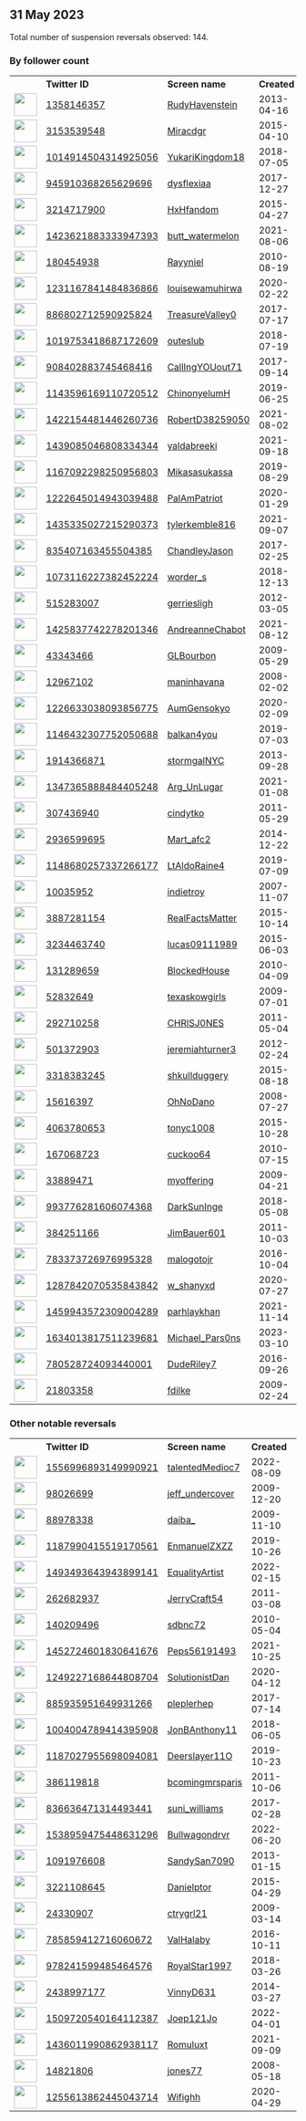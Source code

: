
## 31 May 2023
Total number of suspension reversals observed: 144.

### By follower count
<table><tr><th></th><th align="left">Twitter ID</th><th align="left">Screen name</th>
<th align="left">Created</th><th align="left">Status</th><th align="left">Suspended</th><th align="left">Followers</th>
<tr><td><a href="https://pbs.twimg.com/profile_images/1375485060674031620/et3kkNBx_normal.jpg"><img src="https://pbs.twimg.com/profile_images/1375485060674031620/et3kkNBx_normal.jpg" width="40px" height="40px" align="center"/></a></td><td><a href="https://twitter.com/intent/user?user_id=1358146357">1358146357</a></td><td><a href="https://twitter.com/RudyHavenstein">RudyHavenstein</a></td><td>2013-04-16</td><td align="center"></td><td>2023-03-08</td><td>100737</td></tr>
<tr><td><a href="https://pbs.twimg.com/profile_images/1079859369284653057/FVySZEST_normal.jpg"><img src="https://pbs.twimg.com/profile_images/1079859369284653057/FVySZEST_normal.jpg" width="40px" height="40px" align="center"/></a></td><td><a href="https://twitter.com/intent/user?user_id=3153539548">3153539548</a></td><td><a href="https://twitter.com/Miracdgr">Miracdgr</a></td><td>2015-04-10</td><td align="center"></td><td>2022-10-09</td><td>69029</td></tr>
<tr><td><a href="https://pbs.twimg.com/profile_images/1666417257025798149/fIufFpyE_normal.jpg"><img src="https://pbs.twimg.com/profile_images/1666417257025798149/fIufFpyE_normal.jpg" width="40px" height="40px" align="center"/></a></td><td><a href="https://twitter.com/intent/user?user_id=1014914504314925056">1014914504314925056</a></td><td><a href="https://twitter.com/YukariKingdom18">YukariKingdom18</a></td><td>2018-07-05</td><td align="center"></td><td>2023-03-29</td><td>51777</td></tr>
<tr><td><a href="https://pbs.twimg.com/profile_images/1662535602586386432/jSPlnxtP_normal.jpg"><img src="https://pbs.twimg.com/profile_images/1662535602586386432/jSPlnxtP_normal.jpg" width="40px" height="40px" align="center"/></a></td><td><a href="https://twitter.com/intent/user?user_id=945910368265629696">945910368265629696</a></td><td><a href="https://twitter.com/dysflexiaa">dysflexiaa</a></td><td>2017-12-27</td><td align="center"></td><td></td><td>41943</td></tr>
<tr><td><a href="https://pbs.twimg.com/profile_images/1346171633137053714/xNOBf4nk_normal.jpg"><img src="https://pbs.twimg.com/profile_images/1346171633137053714/xNOBf4nk_normal.jpg" width="40px" height="40px" align="center"/></a></td><td><a href="https://twitter.com/intent/user?user_id=3214717900">3214717900</a></td><td><a href="https://twitter.com/HxHfandom">HxHfandom</a></td><td>2015-04-27</td><td align="center"></td><td></td><td>35262</td></tr>
<tr><td><a href="https://pbs.twimg.com/profile_images/1423623780946137090/B04nBMxJ_normal.jpg"><img src="https://pbs.twimg.com/profile_images/1423623780946137090/B04nBMxJ_normal.jpg" width="40px" height="40px" align="center"/></a></td><td><a href="https://twitter.com/intent/user?user_id=1423621883333947393">1423621883333947393</a></td><td><a href="https://twitter.com/butt_watermelon">butt_watermelon</a></td><td>2021-08-06</td><td align="center"></td><td>2022-08-08</td><td>10304</td></tr>
<tr><td><a href="https://pbs.twimg.com/profile_images/621160525846736897/jUe2UBKY_normal.jpg"><img src="https://pbs.twimg.com/profile_images/621160525846736897/jUe2UBKY_normal.jpg" width="40px" height="40px" align="center"/></a></td><td><a href="https://twitter.com/intent/user?user_id=180454938">180454938</a></td><td><a href="https://twitter.com/Rayyniel">Rayyniel</a></td><td>2010-08-19</td><td align="center"></td><td>2023-01-23</td><td>8242</td></tr>
<tr><td><a href="https://pbs.twimg.com/profile_images/1629935058671882240/Uq8_Br5n_normal.jpg"><img src="https://pbs.twimg.com/profile_images/1629935058671882240/Uq8_Br5n_normal.jpg" width="40px" height="40px" align="center"/></a></td><td><a href="https://twitter.com/intent/user?user_id=1231167841484836866">1231167841484836866</a></td><td><a href="https://twitter.com/louisewamuhirwa">louisewamuhirwa</a></td><td>2020-02-22</td><td align="center"></td><td>2023-01-11</td><td>6175</td></tr>
<tr><td><a href="https://pbs.twimg.com/profile_images/897362953992716289/ZcV4LR02_normal.jpg"><img src="https://pbs.twimg.com/profile_images/897362953992716289/ZcV4LR02_normal.jpg" width="40px" height="40px" align="center"/></a></td><td><a href="https://twitter.com/intent/user?user_id=886802712590925824">886802712590925824</a></td><td><a href="https://twitter.com/TreasureValley0">TreasureValley0</a></td><td>2017-07-17</td><td align="center"></td><td>2022-10-29</td><td>4401</td></tr>
<tr><td><a href="https://pbs.twimg.com/profile_images/1649952137655332864/IC-BP21L_normal.jpg"><img src="https://pbs.twimg.com/profile_images/1649952137655332864/IC-BP21L_normal.jpg" width="40px" height="40px" align="center"/></a></td><td><a href="https://twitter.com/intent/user?user_id=1019753418687172609">1019753418687172609</a></td><td><a href="https://twitter.com/outeslub">outeslub</a></td><td>2018-07-19</td><td align="center"></td><td>2023-05-01</td><td>3201</td></tr>
<tr><td><a href="https://pbs.twimg.com/profile_images/1326178895624888320/mqLkLyIV_normal.jpg"><img src="https://pbs.twimg.com/profile_images/1326178895624888320/mqLkLyIV_normal.jpg" width="40px" height="40px" align="center"/></a></td><td><a href="https://twitter.com/intent/user?user_id=908402883745468416">908402883745468416</a></td><td><a href="https://twitter.com/CallIngYOUout71">CallIngYOUout71</a></td><td>2017-09-14</td><td align="center"></td><td></td><td>2526</td></tr>
<tr><td><a href="https://pbs.twimg.com/profile_images/1553069996900753408/JxMBKhe9_normal.jpg"><img src="https://pbs.twimg.com/profile_images/1553069996900753408/JxMBKhe9_normal.jpg" width="40px" height="40px" align="center"/></a></td><td><a href="https://twitter.com/intent/user?user_id=1143596169110720512">1143596169110720512</a></td><td><a href="https://twitter.com/ChinonyelumH">ChinonyelumH</a></td><td>2019-06-25</td><td align="center"></td><td>2022-08-03</td><td>2385</td></tr>
<tr><td><a href="https://pbs.twimg.com/profile_images/1422154705992445958/CwonljiF_normal.jpg"><img src="https://pbs.twimg.com/profile_images/1422154705992445958/CwonljiF_normal.jpg" width="40px" height="40px" align="center"/></a></td><td><a href="https://twitter.com/intent/user?user_id=1422154481446260736">1422154481446260736</a></td><td><a href="https://twitter.com/RobertD38259050">RobertD38259050</a></td><td>2021-08-02</td><td align="center"></td><td>2023-05-23</td><td>2242</td></tr>
<tr><td><a href="https://pbs.twimg.com/profile_images/1441175736795090950/I2n0_Cmr_normal.jpg"><img src="https://pbs.twimg.com/profile_images/1441175736795090950/I2n0_Cmr_normal.jpg" width="40px" height="40px" align="center"/></a></td><td><a href="https://twitter.com/intent/user?user_id=1439085046808334344">1439085046808334344</a></td><td><a href="https://twitter.com/yaldabreeki">yaldabreeki</a></td><td>2021-09-18</td><td align="center"></td><td>2023-05-28</td><td>2235</td></tr>
<tr><td><a href="https://pbs.twimg.com/profile_images/1665750592344522752/uyzQv8Tf_normal.jpg"><img src="https://pbs.twimg.com/profile_images/1665750592344522752/uyzQv8Tf_normal.jpg" width="40px" height="40px" align="center"/></a></td><td><a href="https://twitter.com/intent/user?user_id=1167092298250956803">1167092298250956803</a></td><td><a href="https://twitter.com/Mikasasukassa">Mikasasukassa</a></td><td>2019-08-29</td><td align="center"></td><td>2023-04-26</td><td>2188</td></tr>
<tr><td><a href="https://pbs.twimg.com/profile_images/1413695049171312641/seX7KFnQ_normal.jpg"><img src="https://pbs.twimg.com/profile_images/1413695049171312641/seX7KFnQ_normal.jpg" width="40px" height="40px" align="center"/></a></td><td><a href="https://twitter.com/intent/user?user_id=1222645014943039488">1222645014943039488</a></td><td><a href="https://twitter.com/PalAmPatriot">PalAmPatriot</a></td><td>2020-01-29</td><td align="center"></td><td>2023-05-28</td><td>2173</td></tr>
<tr><td><a href="https://pbs.twimg.com/profile_images/1662635538598223873/clP76GHB_normal.jpg"><img src="https://pbs.twimg.com/profile_images/1662635538598223873/clP76GHB_normal.jpg" width="40px" height="40px" align="center"/></a></td><td><a href="https://twitter.com/intent/user?user_id=1435335027215290373">1435335027215290373</a></td><td><a href="https://twitter.com/tylerkemble816">tylerkemble816</a></td><td>2021-09-07</td><td align="center"></td><td>2023-01-12</td><td>1866</td></tr>
<tr><td><a href="https://pbs.twimg.com/profile_images/1666209450619969538/hqkw5ROM_normal.jpg"><img src="https://pbs.twimg.com/profile_images/1666209450619969538/hqkw5ROM_normal.jpg" width="40px" height="40px" align="center"/></a></td><td><a href="https://twitter.com/intent/user?user_id=835407163455504385">835407163455504385</a></td><td><a href="https://twitter.com/ChandleyJason">ChandleyJason</a></td><td>2017-02-25</td><td align="center"></td><td>2023-01-14</td><td>1857</td></tr>
<tr><td><a href="https://pbs.twimg.com/profile_images/1606470318788431872/w1nZ4iMm_normal.jpg"><img src="https://pbs.twimg.com/profile_images/1606470318788431872/w1nZ4iMm_normal.jpg" width="40px" height="40px" align="center"/></a></td><td><a href="https://twitter.com/intent/user?user_id=1073116227382452224">1073116227382452224</a></td><td><a href="https://twitter.com/worder_s">worder_s</a></td><td>2018-12-13</td><td align="center"></td><td>2023-03-20</td><td>1610</td></tr>
<tr><td><a href="https://pbs.twimg.com/profile_images/1604717140753485824/MN_pEF_I_normal.jpg"><img src="https://pbs.twimg.com/profile_images/1604717140753485824/MN_pEF_I_normal.jpg" width="40px" height="40px" align="center"/></a></td><td><a href="https://twitter.com/intent/user?user_id=515283007">515283007</a></td><td><a href="https://twitter.com/gerriesligh">gerriesligh</a></td><td>2012-03-05</td><td align="center"></td><td>2023-01-30</td><td>1409</td></tr>
<tr><td><a href="https://pbs.twimg.com/profile_images/1638179989198626816/MzzQcww__normal.jpg"><img src="https://pbs.twimg.com/profile_images/1638179989198626816/MzzQcww__normal.jpg" width="40px" height="40px" align="center"/></a></td><td><a href="https://twitter.com/intent/user?user_id=1425837742278201346">1425837742278201346</a></td><td><a href="https://twitter.com/AndreanneChabot">AndreanneChabot</a></td><td>2021-08-12</td><td align="center"></td><td>2023-05-29</td><td>1403</td></tr>
<tr><td><a href="https://pbs.twimg.com/profile_images/771777013698793472/hfXqDy5p_normal.jpg"><img src="https://pbs.twimg.com/profile_images/771777013698793472/hfXqDy5p_normal.jpg" width="40px" height="40px" align="center"/></a></td><td><a href="https://twitter.com/intent/user?user_id=43343466">43343466</a></td><td><a href="https://twitter.com/GLBourbon">GLBourbon</a></td><td>2009-05-29</td><td align="center"></td><td></td><td>1278</td></tr>
<tr><td><a href="https://pbs.twimg.com/profile_images/1492534098602213379/flVGd9Qq_normal.jpg"><img src="https://pbs.twimg.com/profile_images/1492534098602213379/flVGd9Qq_normal.jpg" width="40px" height="40px" align="center"/></a></td><td><a href="https://twitter.com/intent/user?user_id=12967102">12967102</a></td><td><a href="https://twitter.com/maninhavana">maninhavana</a></td><td>2008-02-02</td><td align="center"></td><td>2023-02-26</td><td>1273</td></tr>
<tr><td><a href="https://pbs.twimg.com/profile_images/1573301610712891393/yOwth12T_normal.jpg"><img src="https://pbs.twimg.com/profile_images/1573301610712891393/yOwth12T_normal.jpg" width="40px" height="40px" align="center"/></a></td><td><a href="https://twitter.com/intent/user?user_id=1226633038093856775">1226633038093856775</a></td><td><a href="https://twitter.com/AumGensokyo">AumGensokyo</a></td><td>2020-02-09</td><td align="center"></td><td>2022-12-30</td><td>1204</td></tr>
<tr><td><a href="https://pbs.twimg.com/profile_images/1658770922885509121/_zQ4YoSu_normal.jpg"><img src="https://pbs.twimg.com/profile_images/1658770922885509121/_zQ4YoSu_normal.jpg" width="40px" height="40px" align="center"/></a></td><td><a href="https://twitter.com/intent/user?user_id=1146432307752050688">1146432307752050688</a></td><td><a href="https://twitter.com/balkan4you">balkan4you</a></td><td>2019-07-03</td><td align="center"></td><td>2022-06-21</td><td>1111</td></tr>
<tr><td><a href="https://pbs.twimg.com/profile_images/1222581477210279941/c8hVujXm_normal.jpg"><img src="https://pbs.twimg.com/profile_images/1222581477210279941/c8hVujXm_normal.jpg" width="40px" height="40px" align="center"/></a></td><td><a href="https://twitter.com/intent/user?user_id=1914366871">1914366871</a></td><td><a href="https://twitter.com/stormgalNYC">stormgalNYC</a></td><td>2013-09-28</td><td align="center"></td><td>2022-08-20</td><td>1087</td></tr>
<tr><td><a href="https://pbs.twimg.com/profile_images/1477334194145562625/K1yYVQAx_normal.jpg"><img src="https://pbs.twimg.com/profile_images/1477334194145562625/K1yYVQAx_normal.jpg" width="40px" height="40px" align="center"/></a></td><td><a href="https://twitter.com/intent/user?user_id=1347365888484405248">1347365888484405248</a></td><td><a href="https://twitter.com/Arg_UnLugar">Arg_UnLugar</a></td><td>2021-01-08</td><td align="center"></td><td>2022-12-20</td><td>1050</td></tr>
<tr><td><a href="https://pbs.twimg.com/profile_images/796902193827905536/p4sHNWNt_normal.jpg"><img src="https://pbs.twimg.com/profile_images/796902193827905536/p4sHNWNt_normal.jpg" width="40px" height="40px" align="center"/></a></td><td><a href="https://twitter.com/intent/user?user_id=307436940">307436940</a></td><td><a href="https://twitter.com/cindytko">cindytko</a></td><td>2011-05-29</td><td align="center">👋</td><td></td><td>879</td></tr>
<tr><td><a href="https://pbs.twimg.com/profile_images/1663559026893004815/KlKkqkD0_normal.jpg"><img src="https://pbs.twimg.com/profile_images/1663559026893004815/KlKkqkD0_normal.jpg" width="40px" height="40px" align="center"/></a></td><td><a href="https://twitter.com/intent/user?user_id=2936599695">2936599695</a></td><td><a href="https://twitter.com/Mart_afc2">Mart_afc2</a></td><td>2014-12-22</td><td align="center"></td><td></td><td>856</td></tr>
<tr><td><a href="https://pbs.twimg.com/profile_images/1148680759877799941/reP2O8BI_normal.jpg"><img src="https://pbs.twimg.com/profile_images/1148680759877799941/reP2O8BI_normal.jpg" width="40px" height="40px" align="center"/></a></td><td><a href="https://twitter.com/intent/user?user_id=1148680257337266177">1148680257337266177</a></td><td><a href="https://twitter.com/LtAldoRaine4">LtAldoRaine4</a></td><td>2019-07-09</td><td align="center"></td><td>2022-11-29</td><td>811</td></tr>
<tr><td><a href="https://pbs.twimg.com/profile_images/1505706219054538752/dqDgNea0_normal.jpg"><img src="https://pbs.twimg.com/profile_images/1505706219054538752/dqDgNea0_normal.jpg" width="40px" height="40px" align="center"/></a></td><td><a href="https://twitter.com/intent/user?user_id=10035952">10035952</a></td><td><a href="https://twitter.com/indietroy">indietroy</a></td><td>2007-11-07</td><td align="center"></td><td>2023-04-15</td><td>798</td></tr>
<tr><td><a href="https://pbs.twimg.com/profile_images/824952387932545024/7H9fqDO8_normal.jpg"><img src="https://pbs.twimg.com/profile_images/824952387932545024/7H9fqDO8_normal.jpg" width="40px" height="40px" align="center"/></a></td><td><a href="https://twitter.com/intent/user?user_id=3887281154">3887281154</a></td><td><a href="https://twitter.com/RealFactsMatter">RealFactsMatter</a></td><td>2015-10-14</td><td align="center">🔒</td><td></td><td>793</td></tr>
<tr><td><a href="https://pbs.twimg.com/profile_images/1334423562267095040/aA8rCHRd_normal.jpg"><img src="https://pbs.twimg.com/profile_images/1334423562267095040/aA8rCHRd_normal.jpg" width="40px" height="40px" align="center"/></a></td><td><a href="https://twitter.com/intent/user?user_id=3234463740">3234463740</a></td><td><a href="https://twitter.com/lucas09111989">lucas09111989</a></td><td>2015-06-03</td><td align="center"></td><td></td><td>756</td></tr>
<tr><td><a href="https://pbs.twimg.com/profile_images/1655538318174752768/D0rEXtwd_normal.jpg"><img src="https://pbs.twimg.com/profile_images/1655538318174752768/D0rEXtwd_normal.jpg" width="40px" height="40px" align="center"/></a></td><td><a href="https://twitter.com/intent/user?user_id=131289659">131289659</a></td><td><a href="https://twitter.com/BlockedHouse">BlockedHouse</a></td><td>2010-04-09</td><td align="center"></td><td>2023-05-21</td><td>714</td></tr>
<tr><td><a href="https://pbs.twimg.com/profile_images/1351975308484816900/LiamWwGd_normal.jpg"><img src="https://pbs.twimg.com/profile_images/1351975308484816900/LiamWwGd_normal.jpg" width="40px" height="40px" align="center"/></a></td><td><a href="https://twitter.com/intent/user?user_id=52832649">52832649</a></td><td><a href="https://twitter.com/texaskowgirls">texaskowgirls</a></td><td>2009-07-01</td><td align="center"></td><td></td><td>711</td></tr>
<tr><td><a href="https://pbs.twimg.com/profile_images/1663744043048738816/hTgaLMOE_normal.jpg"><img src="https://pbs.twimg.com/profile_images/1663744043048738816/hTgaLMOE_normal.jpg" width="40px" height="40px" align="center"/></a></td><td><a href="https://twitter.com/intent/user?user_id=292710258">292710258</a></td><td><a href="https://twitter.com/CHRlSJ0NES">CHRlSJ0NES</a></td><td>2011-05-04</td><td align="center"></td><td></td><td>657</td></tr>
<tr><td><a href="https://pbs.twimg.com/profile_images/1603874653633536001/gVxIDdY1_normal.jpg"><img src="https://pbs.twimg.com/profile_images/1603874653633536001/gVxIDdY1_normal.jpg" width="40px" height="40px" align="center"/></a></td><td><a href="https://twitter.com/intent/user?user_id=501372903">501372903</a></td><td><a href="https://twitter.com/jeremiahturner3">jeremiahturner3</a></td><td>2012-02-24</td><td align="center"></td><td>2023-05-27</td><td>654</td></tr>
<tr><td><a href="https://pbs.twimg.com/profile_images/1268557135312556032/Xnr0o0a8_normal.jpg"><img src="https://pbs.twimg.com/profile_images/1268557135312556032/Xnr0o0a8_normal.jpg" width="40px" height="40px" align="center"/></a></td><td><a href="https://twitter.com/intent/user?user_id=3318383245">3318383245</a></td><td><a href="https://twitter.com/shkullduggery">shkullduggery</a></td><td>2015-08-18</td><td align="center"></td><td></td><td>639</td></tr>
<tr><td><a href="https://pbs.twimg.com/profile_images/1662914431947272194/pOp__ct8_normal.jpg"><img src="https://pbs.twimg.com/profile_images/1662914431947272194/pOp__ct8_normal.jpg" width="40px" height="40px" align="center"/></a></td><td><a href="https://twitter.com/intent/user?user_id=15616397">15616397</a></td><td><a href="https://twitter.com/OhNoDano">OhNoDano</a></td><td>2008-07-27</td><td align="center"></td><td></td><td>520</td></tr>
<tr><td><a href="https://pbs.twimg.com/profile_images/804483000708710400/6_0hrXdP_normal.jpg"><img src="https://pbs.twimg.com/profile_images/804483000708710400/6_0hrXdP_normal.jpg" width="40px" height="40px" align="center"/></a></td><td><a href="https://twitter.com/intent/user?user_id=4063780653">4063780653</a></td><td><a href="https://twitter.com/tonyc1008">tonyc1008</a></td><td>2015-10-28</td><td align="center"></td><td></td><td>512</td></tr>
<tr><td><a href="https://pbs.twimg.com/profile_images/1071252234975858688/MT5jrkRv_normal.jpg"><img src="https://pbs.twimg.com/profile_images/1071252234975858688/MT5jrkRv_normal.jpg" width="40px" height="40px" align="center"/></a></td><td><a href="https://twitter.com/intent/user?user_id=167068723">167068723</a></td><td><a href="https://twitter.com/cuckoo64">cuckoo64</a></td><td>2010-07-15</td><td align="center"></td><td></td><td>500</td></tr>
<tr><td><a href="https://pbs.twimg.com/profile_images/1323653642763862016/OQygWzg5_normal.jpg"><img src="https://pbs.twimg.com/profile_images/1323653642763862016/OQygWzg5_normal.jpg" width="40px" height="40px" align="center"/></a></td><td><a href="https://twitter.com/intent/user?user_id=33889471">33889471</a></td><td><a href="https://twitter.com/myoffering">myoffering</a></td><td>2009-04-21</td><td align="center"></td><td>2022-12-18</td><td>493</td></tr>
<tr><td><a href="https://pbs.twimg.com/profile_images/1636431864721227784/mkBiX68u_normal.jpg"><img src="https://pbs.twimg.com/profile_images/1636431864721227784/mkBiX68u_normal.jpg" width="40px" height="40px" align="center"/></a></td><td><a href="https://twitter.com/intent/user?user_id=993776281606074368">993776281606074368</a></td><td><a href="https://twitter.com/DarkSunInge">DarkSunInge</a></td><td>2018-05-08</td><td align="center">🔒</td><td>2023-05-28</td><td>425</td></tr>
<tr><td><a href="https://pbs.twimg.com/profile_images/1663638536489140228/REqP8G3p_normal.jpg"><img src="https://pbs.twimg.com/profile_images/1663638536489140228/REqP8G3p_normal.jpg" width="40px" height="40px" align="center"/></a></td><td><a href="https://twitter.com/intent/user?user_id=384251166">384251166</a></td><td><a href="https://twitter.com/JimBauer601">JimBauer601</a></td><td>2011-10-03</td><td align="center"></td><td></td><td>400</td></tr>
<tr><td><a href="https://pbs.twimg.com/profile_images/783377554828890112/-CwgCVwA_normal.jpg"><img src="https://pbs.twimg.com/profile_images/783377554828890112/-CwgCVwA_normal.jpg" width="40px" height="40px" align="center"/></a></td><td><a href="https://twitter.com/intent/user?user_id=783373726976995328">783373726976995328</a></td><td><a href="https://twitter.com/malogotojr">malogotojr</a></td><td>2016-10-04</td><td align="center"></td><td>2023-05-25</td><td>392</td></tr>
<tr><td><a href="https://pbs.twimg.com/profile_images/1665592780154888193/gd23kWa8_normal.jpg"><img src="https://pbs.twimg.com/profile_images/1665592780154888193/gd23kWa8_normal.jpg" width="40px" height="40px" align="center"/></a></td><td><a href="https://twitter.com/intent/user?user_id=1287842070535843842">1287842070535843842</a></td><td><a href="https://twitter.com/w_shanyxd">w_shanyxd</a></td><td>2020-07-27</td><td align="center"></td><td>2023-04-08</td><td>375</td></tr>
<tr><td><a href="https://pbs.twimg.com/profile_images/1652637826842873858/AT4s58T0_normal.jpg"><img src="https://pbs.twimg.com/profile_images/1652637826842873858/AT4s58T0_normal.jpg" width="40px" height="40px" align="center"/></a></td><td><a href="https://twitter.com/intent/user?user_id=1459943572309004289">1459943572309004289</a></td><td><a href="https://twitter.com/parhlaykhan">parhlaykhan</a></td><td>2021-11-14</td><td align="center"></td><td>2023-05-20</td><td>372</td></tr>
<tr><td><a href="https://pbs.twimg.com/profile_images/1664458904019910658/b2oM-Sr8_normal.jpg"><img src="https://pbs.twimg.com/profile_images/1664458904019910658/b2oM-Sr8_normal.jpg" width="40px" height="40px" align="center"/></a></td><td><a href="https://twitter.com/intent/user?user_id=1634013817511239681">1634013817511239681</a></td><td><a href="https://twitter.com/Michael_Pars0ns">Michael_Pars0ns</a></td><td>2023-03-10</td><td align="center"></td><td>2023-04-26</td><td>355</td></tr>
<tr><td><a href="https://pbs.twimg.com/profile_images/1226281085887221763/1TsgfdVL_normal.jpg"><img src="https://pbs.twimg.com/profile_images/1226281085887221763/1TsgfdVL_normal.jpg" width="40px" height="40px" align="center"/></a></td><td><a href="https://twitter.com/intent/user?user_id=780528724093440001">780528724093440001</a></td><td><a href="https://twitter.com/DudeRiley7">DudeRiley7</a></td><td>2016-09-26</td><td align="center"></td><td>2023-05-28</td><td>302</td></tr>
<tr><td><a href="https://pbs.twimg.com/profile_images/773244623535964160/zuGLrYno_normal.jpg"><img src="https://pbs.twimg.com/profile_images/773244623535964160/zuGLrYno_normal.jpg" width="40px" height="40px" align="center"/></a></td><td><a href="https://twitter.com/intent/user?user_id=21803358">21803358</a></td><td><a href="https://twitter.com/fdilke">fdilke</a></td><td>2009-02-24</td><td align="center"></td><td>2023-05-28</td><td>293</td></tr>
</table>

### Other notable reversals
<table><tr><th></th><th align="left">Twitter ID</th><th align="left">Screen name</th>
<th align="left">Created</th><th align="left">Status</th><th align="left">Suspended</th><th align="left">Followers</th>
<tr><td><a href="https://pbs.twimg.com/profile_images/1556997263372816384/srOo7IQR_normal.jpg"><img src="https://pbs.twimg.com/profile_images/1556997263372816384/srOo7IQR_normal.jpg" width="40px" height="40px" align="center"/></a></td><td><a href="https://twitter.com/intent/user?user_id=1556996893149990921">1556996893149990921</a></td><td><a href="https://twitter.com/talentedMedioc7">talentedMedioc7</a></td><td>2022-08-09</td><td align="center"></td><td>2023-05-30</td><td>160</td></tr>
<tr><td><a href="https://pbs.twimg.com/profile_images/1623267659490988034/gRmncmm-_normal.jpg"><img src="https://pbs.twimg.com/profile_images/1623267659490988034/gRmncmm-_normal.jpg" width="40px" height="40px" align="center"/></a></td><td><a href="https://twitter.com/intent/user?user_id=98026699">98026699</a></td><td><a href="https://twitter.com/jeff_undercover">jeff_undercover</a></td><td>2009-12-20</td><td align="center"></td><td>2023-05-27</td><td>201</td></tr>
<tr><td><a href="https://pbs.twimg.com/profile_images/1607325235896012800/uBMSb0MH_normal.jpg"><img src="https://pbs.twimg.com/profile_images/1607325235896012800/uBMSb0MH_normal.jpg" width="40px" height="40px" align="center"/></a></td><td><a href="https://twitter.com/intent/user?user_id=88978338">88978338</a></td><td><a href="https://twitter.com/daiba_">daiba_</a></td><td>2009-11-10</td><td align="center"></td><td>2023-05-28</td><td>65</td></tr>
<tr><td><a href="https://pbs.twimg.com/profile_images/1659768036339875840/usCxtEAH_normal.jpg"><img src="https://pbs.twimg.com/profile_images/1659768036339875840/usCxtEAH_normal.jpg" width="40px" height="40px" align="center"/></a></td><td><a href="https://twitter.com/intent/user?user_id=1187990415519170561">1187990415519170561</a></td><td><a href="https://twitter.com/EnmanuelZXZZ">EnmanuelZXZZ</a></td><td>2019-10-26</td><td align="center"></td><td>2023-05-27</td><td>77</td></tr>
<tr><td><a href="https://pbs.twimg.com/profile_images/1635521421739982848/l4QTjyEq_normal.jpg"><img src="https://pbs.twimg.com/profile_images/1635521421739982848/l4QTjyEq_normal.jpg" width="40px" height="40px" align="center"/></a></td><td><a href="https://twitter.com/intent/user?user_id=1493493643943899141">1493493643943899141</a></td><td><a href="https://twitter.com/EqualityArtist">EqualityArtist</a></td><td>2022-02-15</td><td align="center"></td><td>2023-05-27</td><td>221</td></tr>
<tr><td><a href="https://pbs.twimg.com/profile_images/1665391399171153923/lAXZ1GM6_normal.jpg"><img src="https://pbs.twimg.com/profile_images/1665391399171153923/lAXZ1GM6_normal.jpg" width="40px" height="40px" align="center"/></a></td><td><a href="https://twitter.com/intent/user?user_id=262682937">262682937</a></td><td><a href="https://twitter.com/JerryCraft54">JerryCraft54</a></td><td>2011-03-08</td><td align="center"></td><td>2022-12-02</td><td>21</td></tr>
<tr><td><a href="https://pbs.twimg.com/profile_images/1543253980066766849/vXztNLDv_normal.jpg"><img src="https://pbs.twimg.com/profile_images/1543253980066766849/vXztNLDv_normal.jpg" width="40px" height="40px" align="center"/></a></td><td><a href="https://twitter.com/intent/user?user_id=140209496">140209496</a></td><td><a href="https://twitter.com/sdbnc72">sdbnc72</a></td><td>2010-05-04</td><td align="center"></td><td>2023-04-01</td><td>38</td></tr>
<tr><td><a href="https://pbs.twimg.com/profile_images/1478754602120056836/icmwr0KK_normal.jpg"><img src="https://pbs.twimg.com/profile_images/1478754602120056836/icmwr0KK_normal.jpg" width="40px" height="40px" align="center"/></a></td><td><a href="https://twitter.com/intent/user?user_id=1452724601830641676">1452724601830641676</a></td><td><a href="https://twitter.com/Peps56191493">Peps56191493</a></td><td>2021-10-25</td><td align="center"></td><td>2023-01-27</td><td>6</td></tr>
<tr><td><a href="https://pbs.twimg.com/profile_images/1603455283422019584/de52PuAn_normal.jpg"><img src="https://pbs.twimg.com/profile_images/1603455283422019584/de52PuAn_normal.jpg" width="40px" height="40px" align="center"/></a></td><td><a href="https://twitter.com/intent/user?user_id=1249227168644808704">1249227168644808704</a></td><td><a href="https://twitter.com/SolutionistDan">SolutionistDan</a></td><td>2020-04-12</td><td align="center"></td><td>2023-05-28</td><td>241</td></tr>
<tr><td><a href="https://pbs.twimg.com/profile_images/1596153272645160960/hGL71mlr_normal.jpg"><img src="https://pbs.twimg.com/profile_images/1596153272645160960/hGL71mlr_normal.jpg" width="40px" height="40px" align="center"/></a></td><td><a href="https://twitter.com/intent/user?user_id=885935951649931266">885935951649931266</a></td><td><a href="https://twitter.com/pleplerhep">pleplerhep</a></td><td>2017-07-14</td><td align="center"></td><td>2023-04-11</td><td>0</td></tr>
<tr><td><a href="https://pbs.twimg.com/profile_images/1540093004328861699/9U1UoDVF_normal.jpg"><img src="https://pbs.twimg.com/profile_images/1540093004328861699/9U1UoDVF_normal.jpg" width="40px" height="40px" align="center"/></a></td><td><a href="https://twitter.com/intent/user?user_id=1004004789414395908">1004004789414395908</a></td><td><a href="https://twitter.com/JonBAnthony11">JonBAnthony11</a></td><td>2018-06-05</td><td align="center"></td><td>2022-08-07</td><td>259</td></tr>
<tr><td><a href="https://abs.twimg.com/sticky/default_profile_images/default_profile_normal.png"><img src="https://abs.twimg.com/sticky/default_profile_images/default_profile_normal.png" width="40px" height="40px" align="center"/></a></td><td><a href="https://twitter.com/intent/user?user_id=1187027955698094081">1187027955698094081</a></td><td><a href="https://twitter.com/Deerslayer11O">Deerslayer11O</a></td><td>2019-10-23</td><td align="center"></td><td>2022-11-28</td><td>6</td></tr>
<tr><td><a href="https://pbs.twimg.com/profile_images/1816011766/NickandMichelle2_normal.jpg"><img src="https://pbs.twimg.com/profile_images/1816011766/NickandMichelle2_normal.jpg" width="40px" height="40px" align="center"/></a></td><td><a href="https://twitter.com/intent/user?user_id=386119818">386119818</a></td><td><a href="https://twitter.com/bcomingmrsparis">bcomingmrsparis</a></td><td>2011-10-06</td><td align="center"></td><td>2022-12-03</td><td>15</td></tr>
<tr><td><a href="https://abs.twimg.com/sticky/default_profile_images/default_profile_normal.png"><img src="https://abs.twimg.com/sticky/default_profile_images/default_profile_normal.png" width="40px" height="40px" align="center"/></a></td><td><a href="https://twitter.com/intent/user?user_id=836636471314493441">836636471314493441</a></td><td><a href="https://twitter.com/suni_williams">suni_williams</a></td><td>2017-02-28</td><td align="center"></td><td>2023-03-06</td><td>4</td></tr>
<tr><td><a href="https://pbs.twimg.com/profile_images/1665006556977430528/e8AK_7u6_normal.jpg"><img src="https://pbs.twimg.com/profile_images/1665006556977430528/e8AK_7u6_normal.jpg" width="40px" height="40px" align="center"/></a></td><td><a href="https://twitter.com/intent/user?user_id=1538959475448631296">1538959475448631296</a></td><td><a href="https://twitter.com/Bullwagondrvr">Bullwagondrvr</a></td><td>2022-06-20</td><td align="center"></td><td>2022-12-20</td><td>46</td></tr>
<tr><td><a href="https://pbs.twimg.com/profile_images/3114058933/efccfd0c9c8e7dff8bdec5f9dbc1c273_normal.jpeg"><img src="https://pbs.twimg.com/profile_images/3114058933/efccfd0c9c8e7dff8bdec5f9dbc1c273_normal.jpeg" width="40px" height="40px" align="center"/></a></td><td><a href="https://twitter.com/intent/user?user_id=1091976608">1091976608</a></td><td><a href="https://twitter.com/SandySan7090">SandySan7090</a></td><td>2013-01-15</td><td align="center"></td><td>2023-04-12</td><td>9</td></tr>
<tr><td><a href="https://pbs.twimg.com/profile_images/1624539105949360129/uNkw_pOH_normal.jpg"><img src="https://pbs.twimg.com/profile_images/1624539105949360129/uNkw_pOH_normal.jpg" width="40px" height="40px" align="center"/></a></td><td><a href="https://twitter.com/intent/user?user_id=3221108645">3221108645</a></td><td><a href="https://twitter.com/Danielptor">Danielptor</a></td><td>2015-04-29</td><td align="center"></td><td>2023-01-13</td><td>265</td></tr>
<tr><td><a href="https://pbs.twimg.com/profile_images/1665875125583896577/zv9lXLjS_normal.jpg"><img src="https://pbs.twimg.com/profile_images/1665875125583896577/zv9lXLjS_normal.jpg" width="40px" height="40px" align="center"/></a></td><td><a href="https://twitter.com/intent/user?user_id=24330907">24330907</a></td><td><a href="https://twitter.com/ctrygrl21">ctrygrl21</a></td><td>2009-03-14</td><td align="center"></td><td>2023-05-21</td><td>11</td></tr>
<tr><td><a href="https://pbs.twimg.com/profile_images/1577616237269483520/zJyOs5WG_normal.jpg"><img src="https://pbs.twimg.com/profile_images/1577616237269483520/zJyOs5WG_normal.jpg" width="40px" height="40px" align="center"/></a></td><td><a href="https://twitter.com/intent/user?user_id=785859412716060672">785859412716060672</a></td><td><a href="https://twitter.com/ValHalaby">ValHalaby</a></td><td>2016-10-11</td><td align="center"></td><td>2022-12-01</td><td>61</td></tr>
<tr><td><a href="https://pbs.twimg.com/profile_images/1083331195184779264/1_JzNOkE_normal.jpg"><img src="https://pbs.twimg.com/profile_images/1083331195184779264/1_JzNOkE_normal.jpg" width="40px" height="40px" align="center"/></a></td><td><a href="https://twitter.com/intent/user?user_id=978241599485464576">978241599485464576</a></td><td><a href="https://twitter.com/RoyalStar1997">RoyalStar1997</a></td><td>2018-03-26</td><td align="center"></td><td>2023-04-20</td><td>79</td></tr>
<tr><td><a href="https://pbs.twimg.com/profile_images/448999594182320128/Rm14E5uR_normal.jpeg"><img src="https://pbs.twimg.com/profile_images/448999594182320128/Rm14E5uR_normal.jpeg" width="40px" height="40px" align="center"/></a></td><td><a href="https://twitter.com/intent/user?user_id=2438997177">2438997177</a></td><td><a href="https://twitter.com/VinnyD631">VinnyD631</a></td><td>2014-03-27</td><td align="center"></td><td>2023-04-01</td><td>21</td></tr>
<tr><td><a href="https://abs.twimg.com/sticky/default_profile_images/default_profile_normal.png"><img src="https://abs.twimg.com/sticky/default_profile_images/default_profile_normal.png" width="40px" height="40px" align="center"/></a></td><td><a href="https://twitter.com/intent/user?user_id=1509720540164112387">1509720540164112387</a></td><td><a href="https://twitter.com/Joep121Jo">Joep121Jo</a></td><td>2022-04-01</td><td align="center"></td><td>2022-10-02</td><td>267</td></tr>
<tr><td><a href="https://pbs.twimg.com/profile_images/1636364063725813762/6Vs_ZLr2_normal.jpg"><img src="https://pbs.twimg.com/profile_images/1636364063725813762/6Vs_ZLr2_normal.jpg" width="40px" height="40px" align="center"/></a></td><td><a href="https://twitter.com/intent/user?user_id=1436011990862938117">1436011990862938117</a></td><td><a href="https://twitter.com/Romuluxt">Romuluxt</a></td><td>2021-09-09</td><td align="center"></td><td>2023-05-23</td><td>166</td></tr>
<tr><td><a href="https://pbs.twimg.com/profile_images/54356260/james_-_silly_face_cartoon_normal.jpg"><img src="https://pbs.twimg.com/profile_images/54356260/james_-_silly_face_cartoon_normal.jpg" width="40px" height="40px" align="center"/></a></td><td><a href="https://twitter.com/intent/user?user_id=14821806">14821806</a></td><td><a href="https://twitter.com/jones77">jones77</a></td><td>2008-05-18</td><td align="center"></td><td>2023-01-20</td><td>245</td></tr>
<tr><td><a href="https://pbs.twimg.com/profile_images/1662903986276511746/-Bgiwqt2_normal.jpg"><img src="https://pbs.twimg.com/profile_images/1662903986276511746/-Bgiwqt2_normal.jpg" width="40px" height="40px" align="center"/></a></td><td><a href="https://twitter.com/intent/user?user_id=1255613862445043714">1255613862445043714</a></td><td><a href="https://twitter.com/Wifighh">Wifighh</a></td><td>2020-04-29</td><td align="center">🚫</td><td>2022-05-20</td><td>267</td></tr>
</table>
